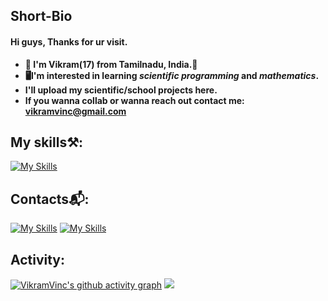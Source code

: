 ## Short-Bio

####  Hi guys, Thanks for ur visit. 
- **🦆 I'm Vikram(17) from Tamilnadu, India.🦆**
- **🖥I'm interested in learning *scientific programming* and *mathematics*.**
- **I'll upload my scientific/school projects here.**
- **If you wanna collab or wanna reach out contact me: vikramvinc@gmail.com**

## My skills⚒️:

  [![My Skills](https://skillicons.dev/icons?i=py,html,css,js,tensorflow)](https://Eulerproject.net)
## Contacts📬:

  [![My Skills](https://skillicons.dev/icons?i=instagram)](https://instagram.com/the___enthusiastic)
  [![My Skills](https://skillicons.dev/icons?i=discord)](https://discordapps.com/899067003673903116) 

## Activity:

[![VikramVinc's github activity graph](https://activity-graph.herokuapp.com/graph?username=VikramVinc&theme=github)](https://github.com/VikramVinc/github-readme-activity-graph)
<a href = "https://github.com/juuswtf"> 
<img src = "https://komarev.com/ghpvc/?username=VikramVinc & label= profile%20views & color = 72288A & style = flat">
</a>
